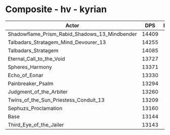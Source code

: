 # Composite - hv - kyrian
| Actor | DPS | Increase |
|---|:---:|:---:|
|Shadowflame_Prism_Rabid_Shadows_13_Mindbender|14409|9.63%|
|Talbadars_Stratagem_Mind_Devourer_13|14255|8.46%|
|Talbadars_Stratagem|14085|7.16%|
|Eternal_Call_to_the_Void|13727|4.44%|
|Spheres_Harmony|13371|1.73%|
|Echo_of_Eonar|13330|1.42%|
|Painbreaker_Psalm|13294|1.14%|
|Judgment_of_the_Arbiter|13260|0.88%|
|Twins_of_the_Sun_Priestess_Conduit_13|13209|0.50%|
|Sephuzs_Proclamation|13160|0.13%|
|Base|13144|0.00%|
|Third_Eye_of_the_Jailer|13143|0.00%|
